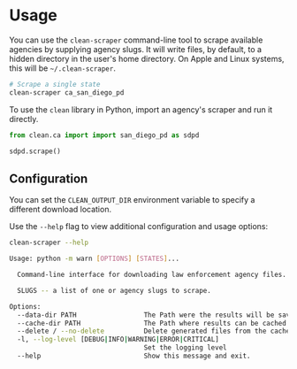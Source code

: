 # Usage

You can use the `clean-scraper` command-line tool to scrape available agencies by supplying agency slugs. It will write files, by default, to a hidden directory in the user's home directory. On Apple and Linux systems, this will be `~/.clean-scraper`.

```bash
# Scrape a single state
clean-scraper ca_san_diego_pd
```

To use the `clean` library in Python, import an agency's scraper and run it directly.

```python
from clean.ca import import san_diego_pd as sdpd

sdpd.scrape()
```

## Configuration

You can set the `CLEAN_OUTPUT_DIR` environment variable to specify a different download location.

Use the `--help` flag to view additional configuration and usage options:

```bash
clean-scraper --help

Usage: python -m warn [OPTIONS] [STATES]...

  Command-line interface for downloading law enforcement agency files.

  SLUGS -- a list of one or agency slugs to scrape.

Options:
  --data-dir PATH                 The Path were the results will be saved
  --cache-dir PATH                The Path where results can be cached
  --delete / --no-delete          Delete generated files from the cache
  -l, --log-level [DEBUG|INFO|WARNING|ERROR|CRITICAL]
                                  Set the logging level
  --help                          Show this message and exit.
```
